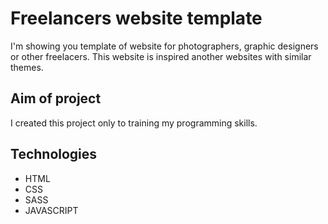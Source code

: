 # Freelancers website template
I'm showing you template of website for photographers, graphic designers or other freelacers.
This website is inspired another websites with similar themes.

## Aim of project

I created this project only to training my programming skills.

## Technologies

- HTML
- CSS
- SASS
- JAVASCRIPT
